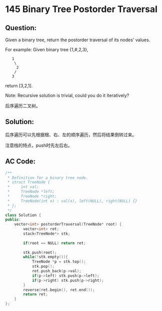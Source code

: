 # 145 Binary Tree Postorder Traversal

## Question:

Given a binary tree, return the postorder traversal of its nodes' values.

For example:
Given binary tree {1,#,2,3},
```
   1
    \
     2
    /
   3

```
return [3,2,1].

Note: Recursive solution is trivial, could you do it iteratively?

后序遍历二叉树。

## Solution:

后序遍历可以先根据根、右、左的顺序遍历，然后将结果倒转过来。

注意栈的特点，push时先左后右。

## AC Code:

``` c++
/**
 * Definition for a binary tree node.
 * struct TreeNode {
 *     int val;
 *     TreeNode *left;
 *     TreeNode *right;
 *     TreeNode(int x) : val(x), left(NULL), right(NULL) {}
 * };
 */
class Solution {
public:
    vector<int> postorderTraversal(TreeNode* root) {
        vector<int> ret;
        stack<TreeNode*> stk;
        
        if(root == NULL) return ret;
        
        stk.push(root);
        while(!stk.empty()){
            TreeNode *p = stk.top();
            stk.pop();
            ret.push_back(p->val);
            if(p->left) stk.push(p->left);
            if(p->right) stk.push(p->right);
        }
        reverse(ret.begin(), ret.end());
        return ret;
    }
};
```
